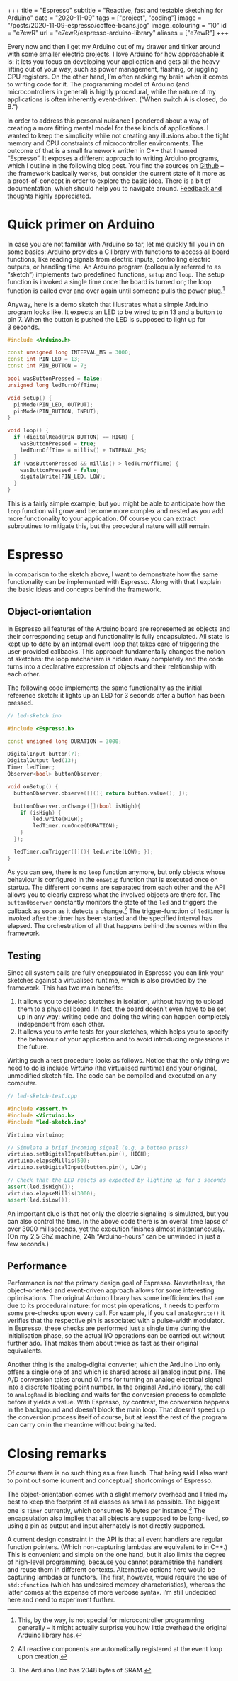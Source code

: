 +++
title = "Espresso"
subtitle = "Reactive, fast and testable sketching for Arduino"
date = "2020-11-09"
tags = ["project", "coding"]
image = "/posts/2020-11-09-espresso/coffee-beans.jpg"
image_colouring = "10"
id = "e7ewR"
url = "e7ewR/espresso-arduino-library"
aliases = ["e7ewR"]
+++

Every now and then I get my Arduino out of my drawer and tinker around with some smaller electric projects. I love Arduino for how approachable it is: it lets you focus on developing your application and gets all the heavy lifting out of your way, such as power management, flashing, or juggling CPU registers. On the other hand, I’m often racking my brain when it comes to writing code for it. The programming model of Arduino (and microcontrollers in general) is highly procedural, while the nature of my applications is often inherently event-driven. (“When switch A is closed, do B.”)

In order to address this personal nuisance I pondered about a way of creating a more fitting mental model for these kinds of applications. I wanted to keep the simplicity while not creating any illusions about the tight memory and CPU constraints of microcontroller environments. The outcome of that is a small framework written in C++ that I named “Espresso”. It exposes a different approach to writing Arduino programs, which I outline in the following blog post. You find the sources on [Github](https://github.com/jotaen/Espresso) – the framework basically works, but consider the current state of it more as a proof-of-concept in order to explore the basic idea. There is a bit of documentation, which should help you to navigate around. [Feedback and thoughts](/about) highly appreciated.


# Quick primer on Arduino

In case you are not familiar with Arduino so far, let me quickly fill you in on some basics: Arduino provides a C library with functions to access all board functions, like reading signals from electric inputs, controlling electric outputs, or handling time. An Arduino program (colloquially referred to as “sketch“) implements two predefined functions, `setup` and `loop`. The setup function is invoked a single time once the board is turned on; the loop function is called over and over again until someone pulls the power plug.[^1]

Anyway, here is a demo sketch that illustrates what a simple Arduino program looks like. It expects an LED to be wired to pin 13 and a button to pin 7. When the button is pushed the LED is supposed to light up for 3 seconds.

```cpp
#include <Arduino.h>

const unsigned long INTERVAL_MS = 3000;
const int PIN_LED = 13;
const int PIN_BUTTON = 7;

bool wasButtonPressed = false;
unsigned long ledTurnOffTime;

void setup() {
  pinMode(PIN_LED, OUTPUT);
  pinMode(PIN_BUTTON, INPUT);
}

void loop() {
  if (digitalRead(PIN_BUTTON) == HIGH) {
    wasButtonPressed = true;
    ledTurnOffTime = millis() + INTERVAL_MS;
  }
  if (wasButtonPressed && millis() > ledTurnOffTime) {
    wasButtonPressed = false;
    digitalWrite(PIN_LED, LOW);
  }
}
```

This is a fairly simple example, but you might be able to anticipate how the `loop` function will grow and become more complex and nested as you add more functionality to your application. Of course you can extract subroutines to mitigate this, but the procedural nature will still remain.


# Espresso

In comparison to the sketch above, I want to demonstrate how the same functionality can be implemented with Espresso. Along with that I explain the basic ideas and concepts behind the framework.

## Object-orientation

In Espresso all features of the Arduino board are represented as objects and their corresponding setup and functionality is fully encapsulated. All state is kept up to date by an internal event loop that takes care of triggering the user-provided callbacks. This approach fundamentally changes the notion of sketches: the loop mechanism is hidden away completely and the code turns into a declarative expression of objects and their relationship with each other.

The following code implements the same functionality as the initial reference sketch: it lights up an LED for 3 seconds after a button has been pressed.

```cpp
// led-sketch.ino

#include <Espresso.h>

const unsigned long DURATION = 3000;

DigitalInput button(7);
DigitalOutput led(13);
Timer ledTimer;
Observer<bool> buttonObserver;

void onSetup() {
  buttonObserver.observe([](){ return button.value(); });

  buttonObserver.onChange([](bool isHigh){
    if (isHigh) {
        led.write(HIGH);
        ledTimer.runOnce(DURATION);
    }
  });

  ledTimer.onTrigger([](){ led.write(LOW); });
}
```

As you can see, there is no `loop` function anymore, but only objects whose behaviour is configured in the `onSetup` function that is executed once on startup. The different concerns are separated from each other and the API allows you to clearly express what the involved objects are there for. The `buttonObserver` constantly monitors the state of the `led` and triggers the callback as soon as it detects a change.[^2] The trigger-function of `ledTimer` is invoked after the timer has been started and the specified interval has elapsed. The orchestration of all that happens behind the scenes within the framework.


## Testing

Since all system calls are fully encapsulated in Espresso you can link your sketches against a virtualised runtime, which is also provided by the framework. This has two main benefits: 

1. It allows you to develop sketches in isolation, without having to upload them to a physical board. In fact, the board doesn’t even have to be set up in any way: writing code and doing the wiring can happen completely independent from each other.
2. It allows you to write tests for your sketches, which helps you to specify the behaviour of your application and to avoid introducing regressions in the future.

Writing such a test procedure looks as follows. Notice that the only thing we need to do is include *Virtuino* (the virtualised runtime) and your original, unmodified sketch file. The code can be compiled and executed on any computer.

```cpp
// led-sketch-test.cpp

#include <assert.h>
#include <Virtuino.h>
#include "led-sketch.ino"

Virtuino virtuino;

// Simulate a brief incoming signal (e.g. a button press)
virtuino.setDigitalInput(button.pin(), HIGH);
virtuino.elapseMillis(50);
virtuino.setDigitalInput(button.pin(), LOW);

// Check that the LED reacts as expected by lighting up for 3 seconds
assert(led.isHigh());
virtuino.elapseMillis(3000);
assert(led.isLow());
```

An important clue is that not only the electric signaling is simulated, but you can also control the time. In the above code there is an overall time lapse of over 3000 milliseconds, yet the execution finishes almost instantaneously. (On my 2,5 GhZ machine, 24h “Arduino-hours” can be unwinded in just a few seconds.)


## Performance

Performance is not the primary design goal of Espresso. Nevertheless, the object-oriented and event-driven approach allows for some interesting optimisations. The original Arduino library has some inefficiencies that are due to its procedural nature: for most pin operations, it needs to perform some pre-checks upon every call. For example, if you call `analogWrite()` it verifies that the respective pin is associated with a pulse-width modulator. In Espresso, these checks are performed just a single time during the initialisation phase, so the actual I/O operations can be carried out without further ado. That makes them about twice as fast as their original equivalents.

Another thing is the analog-digital converter, which the Arduino Uno only offers a single one of and which is shared across all analog input pins. The A/D conversion takes around 0.1 ms for turning an analog electrical signal into a discrete floating point number. In the original Arduino library, the call to `analogRead` is blocking and waits for the conversion process to complete before it yields a value. With Espresso, by contrast, the conversion happens in the background and doesn’t block the main loop. That doesn’t speed up the conversion process itself of course, but at least the rest of the program can carry on in the meantime without being halted.

# Closing remarks

Of course there is no such thing as a free lunch. That being said I also want to point out some (current and conceptual) shortcomings of Espresso.

The object-orientation comes with a slight memory overhead and I tried my best to keep the footprint of all classes as small as possible. The biggest one is `Timer` currently, which consumes 16 bytes per instance.[^3] The encapsulation also implies that all objects are supposed to be long-lived, so using a pin as output and input alternately is not directly supported.

A current design constraint in the API is that all event handlers are regular function pointers. (Which non-capturing lambdas are equivalent to in C++.) This is convenient and simple on the one hand, but it also limits the degree of high-level programming, because you cannot parametrise the handlers and reuse them in different contexts. Alternative options here would be capturing lambdas or functors. The first, however, would require the use of `std::function` (which has undesired memory characteristics), whereas the latter comes at the expense of more verbose syntax. I’m still undecided here and need to experiment further.


[^1]: This, by the way, is not special for microcontroller programming generally – it might actually surprise you how little overhead the original Arduino library has.

[^2]: All reactive components are automatically registered at the event loop upon creation.

[^3]: The Arduino Uno has 2048 bytes of SRAM.
